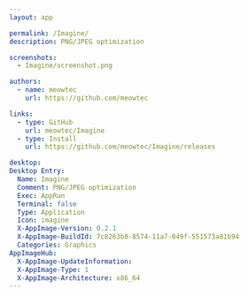```yaml
---
layout: app

permalink: /Imagine/
description: PNG/JPEG optimization

screenshots:
  - Imagine/screenshot.png

authors:
  - name: meowtec
    url: https://github.com/meowtec

links:
  - type: GitHub
    url: meowtec/Imagine
  - type: Install
    url: https://github.com/meowtec/Imagine/releases

desktop:
Desktop Entry:
  Name: Imagine
  Comment: PNG/JPEG optimization
  Exec: AppRun
  Terminal: false
  Type: Application
  Icon: imagine
  X-AppImage-Version: 0.2.1
  X-AppImage-BuildId: 7c8263b0-8574-11a7-049f-551573a81b94
  Categories: Graphics
AppImageHub:
  X-AppImage-UpdateInformation: 
  X-AppImage-Type: 1
  X-AppImage-Architecture: x86_64
---
```

